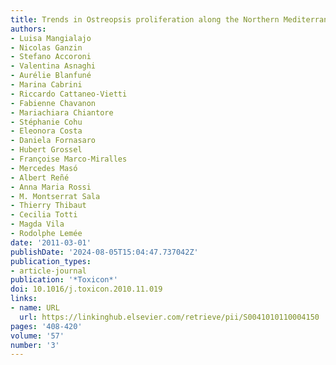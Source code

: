 ```yaml
---
title: Trends in Ostreopsis proliferation along the Northern Mediterranean coasts
authors:
- Luisa Mangialajo
- Nicolas Ganzin
- Stefano Accoroni
- Valentina Asnaghi
- Aurélie Blanfuné
- Marina Cabrini
- Riccardo Cattaneo-Vietti
- Fabienne Chavanon
- Mariachiara Chiantore
- Stéphanie Cohu
- Eleonora Costa
- Daniela Fornasaro
- Hubert Grossel
- Françoise Marco-Miralles
- Mercedes Masó
- Albert Reñé
- Anna Maria Rossi
- M. Montserrat Sala
- Thierry Thibaut
- Cecilia Totti
- Magda Vila
- Rodolphe Lemée
date: '2011-03-01'
publishDate: '2024-08-05T15:04:47.737042Z'
publication_types:
- article-journal
publication: '*Toxicon*'
doi: 10.1016/j.toxicon.2010.11.019
links:
- name: URL
  url: https://linkinghub.elsevier.com/retrieve/pii/S0041010110004150
pages: '408-420'
volume: '57'
number: '3'
---
```

